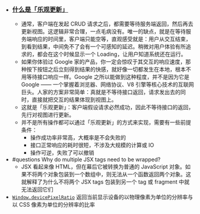 - ### [什么是「乐观更新」](https://juejin.cn/post/6850037265125605389)
	- 通常，客户端在发起 CRUD 请求之后，都需要等待服务端返回，然后再去更新视图。这逻辑非常合理，一点毛病没有。唯一的缺点，就是在等待服务端响应的时间里，客户端只能空等，直观感受就是：用户从交互结束，到看到结果，中间免不了会有一个可感知的延迟。稍微对用户体验有所追求的，都会在这个时候显示一个 Loading，让用户知道系统还在运行。
	- 如果你体验过 Google 家的产品，你一定会惊叹于其交互的响应速度，那种按下按钮之后立刻得到结果的快感，就好像一切都发生在本地，根本不用等待接口响应一样。Google 之所以能做到这种程度，并不是因为它是 Google —— 一个掌握着浏览器、网络协议、V8 引擎等核心技术的互联网巨头。人家的方案非常简单：真就是不等待接口返回，请求发出去的同时，直接就把交互的结果体现到视图上。
	- 这就是「乐观更新」：客户端假设请求必然成功，因此不等待接口的返回，先行对视图进行更新。
	- 并不是所有操作都可以通过「乐观更新」的方式来实现，需要有一些前提条件：
		- 操作成功率非常高，大概率是不会失败的
		- 接口正常响应的耗时很短，不涉及大规模的计算或 IO
		- 操作可逆，失败了可以撤销
- #questions Why do multiple JSX tags need to be wrapped?
	- JSX 看起来像 HTML，但在幕后它被转换为普通的 JavaScript 对象。如果不将两个对象包装到一个数组中，则无法从一个函数返回两个对象。这就解释了为什么不将两个 JSX tags 包装到另一个 tag 或 fragment 中就无法返回它们
- [`Window.devicePixelRatio`](https://developer.mozilla.org/en-US/docs/Web/API/Window/devicePixelRatio) 返回当前显示设备的以物理像素为单位的分辨率与以 CSS 像素为单位的分辨率的比率